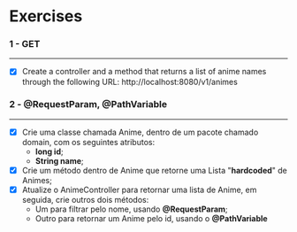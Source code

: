 # Exercises

###  1 - GET

<hr />

* [x] Create a controller and a method that returns a list of anime names through the following URL: http://localhost:8080/v1/animes

### 2 - @RequestParam, @PathVariable

<hr />

* [x] Crie uma classe chamada Anime, dentro de um pacote chamado domain, com os seguintes atributos:
  * **long id**;
  * **String name**;
* [x] Crie um método dentro de Anime que retorne uma Lista "**hardcoded**" de Animes;
* [x] Atualize o AnimeController para retornar uma lista de Anime, em seguida, crie outros dois métodos:
  * Um para filtrar pelo nome, usando **@RequestParam**;
  * Outro para retornar um Anime pelo id, usando o **@PathVariable**